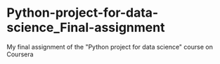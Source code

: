 # Python-project-for-data-science_Final-assignment
My final assignment of the "Python project for data science" course on Coursera
